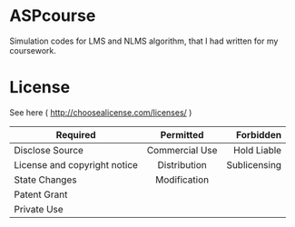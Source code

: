 ASPcourse
=========

Simulation codes for LMS and NLMS algorithm, that I had written for my coursework. 

License  
=======
See here ( http://choosealicense.com/licenses/ )


| Required     | Permitted           | Forbidden  |
| ------------- |:-------------:| -----:|
 Disclose  Source | Commercial Use | Hold Liable
 License and copyright notice | Distribution |  Sublicensing
 State Changes |Modification | 
 | Patent Grant |
 |Private Use|
   
  
